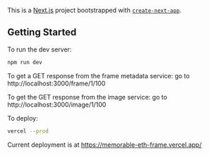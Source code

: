 This is a [Next.js](https://nextjs.org/) project bootstrapped with [`create-next-app`](https://github.com/vercel/next.js/tree/canary/packages/create-next-app).

## Getting Started

To run the dev server:

```bash
npm run dev
```

To get a GET response from the frame metadata service: go to http://localhost:3000/frame/1/100

To get the GET response from the image service: go to http://localhost:3000/image/1/100

To deploy:

```bash
vercel --prod
```

Current deployment is at https://memorable-eth-frame.vercel.app/
